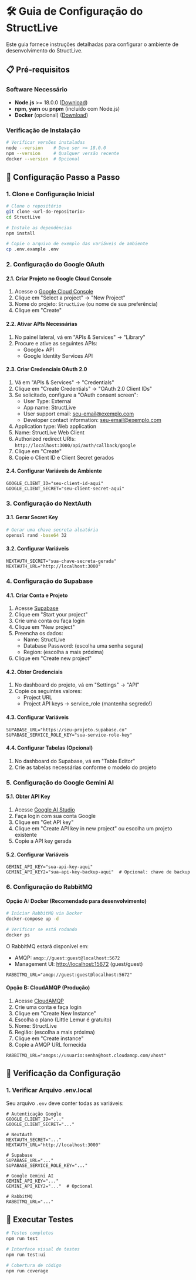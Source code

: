 # 🛠️ Guia de Configuração do StructLive

Este guia fornece instruções detalhadas para configurar o ambiente de desenvolvimento do StructLive.

## 📋 Pré-requisitos

### Software Necessário

- **Node.js** >= 18.0.0 ([Download](https://nodejs.org/))
- **npm**, **yarn** ou **pnpm** (incluído com Node.js)
- **Docker** (opcional) ([Download](https://www.docker.com/))

### Verificação de Instalação

```bash
# Verificar versões instaladas
node --version    # Deve ser >= 18.0.0
npm --version     # Qualquer versão recente
docker --version  # Opcional
```

## 🚀 Configuração Passo a Passo

### 1. Clone e Configuração Inicial

```bash
# Clone o repositório
git clone <url-do-repositorio>
cd StructLive

# Instale as dependências
npm install

# Copie o arquivo de exemplo das variáveis de ambiente
cp .env.example .env
```

### 2. Configuração do Google OAuth

#### 2.1. Criar Projeto no Google Cloud Console

1. Acesse o [Google Cloud Console](https://console.cloud.google.com/)
2. Clique em "Select a project" → "New Project"
3. Nome do projeto: `StructLive` (ou nome de sua preferência)
4. Clique em "Create"

#### 2.2. Ativar APIs Necessárias

1. No painel lateral, vá em "APIs & Services" → "Library"
2. Procure e ative as seguintes APIs:
   - Google+ API
   - Google Identity Services API

#### 2.3. Criar Credenciais OAuth 2.0

1. Vá em "APIs & Services" → "Credentials"
2. Clique em "Create Credentials" → "OAuth 2.0 Client IDs"
3. Se solicitado, configure a "OAuth consent screen":
   - User Type: External
   - App name: StructLive
   - User support email: seu-email@exemplo.com
   - Developer contact information: seu-email@exemplo.com
4. Application type: Web application
5. Name: StructLive Web Client
6. Authorized redirect URIs: `http://localhost:3000/api/auth/callback/google`
7. Clique em "Create"
8. Copie o Client ID e Client Secret gerados

#### 2.4. Configurar Variáveis de Ambiente

```env
GOOGLE_CLIENT_ID="seu-client-id-aqui"
GOOGLE_CLIENT_SECRET="seu-client-secret-aqui"
```

### 3. Configuração do NextAuth

#### 3.1. Gerar Secret Key

```bash
# Gerar uma chave secreta aleatória
openssl rand -base64 32
```

#### 3.2. Configurar Variáveis

```env
NEXTAUTH_SECRET="sua-chave-secreta-gerada"
NEXTAUTH_URL="http://localhost:3000"
```

### 4. Configuração do Supabase

#### 4.1. Criar Conta e Projeto

1. Acesse [Supabase](https://supabase.com/)
2. Clique em "Start your project"
3. Crie uma conta ou faça login
4. Clique em "New project"
5. Preencha os dados:
   - Name: StructLive
   - Database Password: (escolha uma senha segura)
   - Region: (escolha a mais próxima)
6. Clique em "Create new project"

#### 4.2. Obter Credenciais

1. No dashboard do projeto, vá em "Settings" → "API"
2. Copie os seguintes valores:
   - Project URL
   - Project API keys → service_role (mantenha segredo!)

#### 4.3. Configurar Variáveis

```env
SUPABASE_URL="https://seu-projeto.supabase.co"
SUPABASE_SERVICE_ROLE_KEY="sua-service-role-key"
```

#### 4.4. Configurar Tabelas (Opcional)

1. No dashboard do Supabase, vá em "Table Editor"
2. Crie as tabelas necessárias conforme o modelo do projeto

### 5. Configuração do Google Gemini AI

#### 5.1. Obter API Key

1. Acesse [Google AI Studio](https://aistudio.google.com/)
2. Faça login com sua conta Google
3. Clique em "Get API key"
4. Clique em "Create API key in new project" ou escolha um projeto existente
5. Copie a API key gerada

#### 5.2. Configurar Variáveis

```env
GEMINI_API_KEY="sua-api-key-aqui"
GEMINI_API_KEY2="sua-api-key-backup-aqui"  # Opcional: chave de backup
```

### 6. Configuração do RabbitMQ

#### Opção A: Docker (Recomendado para desenvolvimento)

```bash
# Iniciar RabbitMQ via Docker
docker-compose up -d

# Verificar se está rodando
docker ps
```

O RabbitMQ estará disponível em:

- AMQP: `amqp://guest:guest@localhost:5672`
- Management UI: <http://localhost:15672> (guest/guest)

```env
RABBITMQ_URL="amqp://guest:guest@localhost:5672"
```

#### Opção B: CloudAMQP (Produção)

1. Acesse [CloudAMQP](https://www.cloudamqp.com/)
2. Crie uma conta e faça login
3. Clique em "Create New Instance"
4. Escolha o plano (Little Lemur é gratuito)
5. Nome: StructLive
6. Região: (escolha a mais próxima)
7. Clique em "Create instance"
8. Copie a AMQP URL fornecida

```env
RABBITMQ_URL="amqps://usuario:senha@host.cloudamqp.com/vhost"
```

## 🔧 Verificação da Configuração

### 1. Verificar Arquivo .env.local

Seu arquivo `.env` deve conter todas as variáveis:

```env
# Autenticação Google
GOOGLE_CLIENT_ID="..."
GOOGLE_CLIENT_SECRET="..."

# NextAuth
NEXTAUTH_SECRET="..."
NEXTAUTH_URL="http://localhost:3000"

# Supabase
SUPABASE_URL="..."
SUPABASE_SERVICE_ROLE_KEY="..."

# Google Gemini AI
GEMINI_API_KEY="..."
GEMINI_API_KEY2="..."  # Opcional

# RabbitMQ
RABBITMQ_URL="..."
```

## 🧪 Executar Testes

```bash
# Testes completos
npm run test

# Interface visual de testes
npm run test:ui

# Cobertura de código
npm run coverage
```
